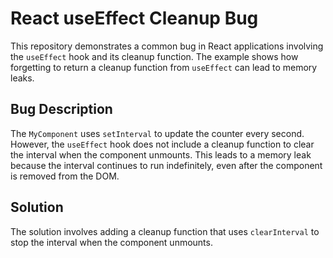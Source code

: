 # React useEffect Cleanup Bug

This repository demonstrates a common bug in React applications involving the `useEffect` hook and its cleanup function. The example shows how forgetting to return a cleanup function from `useEffect` can lead to memory leaks.

## Bug Description

The `MyComponent` uses `setInterval` to update the counter every second.  However, the `useEffect` hook does not include a cleanup function to clear the interval when the component unmounts. This leads to a memory leak because the interval continues to run indefinitely, even after the component is removed from the DOM.

## Solution

The solution involves adding a cleanup function that uses `clearInterval` to stop the interval when the component unmounts.